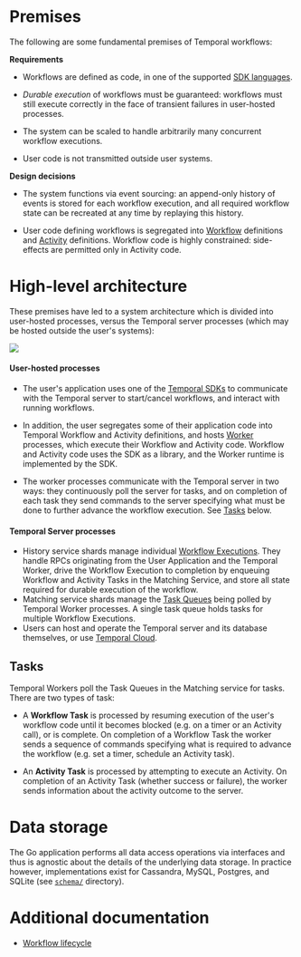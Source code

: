# Premises

The following are some fundamental premises of Temporal workflows:

**Requirements**

- Workflows are defined as code, in one of the supported [SDK languages](https://docs.temporal.io/dev-guide).

- _Durable execution_ of workflows must be guaranteed: workflows must still execute correctly in the face of transient failures in user-hosted processes.

- The system can be scaled to handle arbitrarily many concurrent workflow executions.

- User code is not transmitted outside user systems.

**Design decisions**

- The system functions via event sourcing: an append-only history of events is stored for each workflow execution, and all required workflow state can be recreated at any time by replaying this history.

- User code defining workflows is segregated into [Workflow](https://docs.temporal.io/workflows) definitions and [Activity](https://docs.temporal.io/activities) definitions. Workflow code is highly constrained: side-effects are permitted only in Activity code.

# High-level architecture

These premises have led to a system architecture which is divided into user-hosted processes, versus the Temporal server processes (which may be hosted outside the user's systems):

<!-- https://lucid.app/lucidchart/0202e4b8-5258-4cd6-a6a0-67159300532b/edit -->
<img src="https://github.com/temporalio/temporal/assets/52205/761ed417-98d9-4b37-913f-f1d23223bb2f">

#### User-hosted processes

- The user's application uses one of the [Temporal SDKs](https://docs.temporal.io/dev-guide) to communicate with the Temporal server to start/cancel workflows, and interact with running workflows.

- In addition, the user segregates some of their application code into Temporal Workflow and Activity definitions, and hosts [Worker](https://docs.temporal.io/workers) processes, which execute their Workflow and Activity code. Workflow and Activity code uses the SDK as a library, and the Worker runtime is implemented by the SDK.

- The worker processes communicate with the Temporal server in two ways: they continuously poll the server for tasks, and on completion of each task they send commands to the server specifying what must be done to further advance the workflow execution. See [Tasks](./#Tasks) below.

#### Temporal Server processes

- History service shards manage individual [Workflow Executions](https://docs.temporal.io/workflows#workflow-execution). They handle RPCs originating from the User Application and the Temporal Worker, drive the Workflow Execution to completion by enqueuing Workflow and Activity Tasks in the Matching Service, and store all state required for durable execution of the workflow.
- Matching service shards manage the [Task Queues](https://docs.temporal.io/workers#task-queue) being polled by Temporal Worker processes. A single task queue holds tasks for multiple Workflow Executions.
- Users can host and operate the Temporal server and its database themselves, or use [Temporal Cloud](https://temporal.io/cloud).

## Tasks

Temporal Workers poll the Task Queues in the Matching service for tasks. There are two types of task:

- A **Workflow Task** is processed by resuming execution of the user's workflow code until it becomes blocked (e.g. on a timer or an Activity call), or is complete. On completion of a Workflow Task the worker sends a sequence of commands specifying what is required to advance the workflow (e.g. set a timer, schedule an Activity task).

- An **Activity Task** is processed by attempting to execute an Activity. On completion of an Activity Task (whether success or failure), the worker sends information about the activity outcome to the server.

# Data storage

The Go application performs all data access operations via interfaces and thus is agnostic about the details of the underlying data storage. In practice however, implementations exist for Cassandra, MySQL, Postgres, and SQLite (see [`schema/`](https://github.com/temporalio/temporal/blob/ef49189005b5323c532264287af6c08a447aab8a/schema) directory).

# Additional documentation

- [Workflow lifecycle](./workflow-lifecycle.md)

